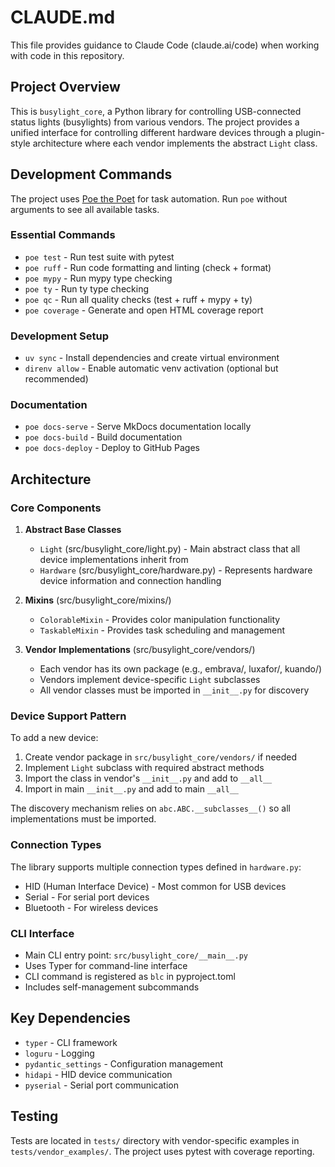 # CLAUDE.md

This file provides guidance to Claude Code (claude.ai/code) when working with code in this repository.

## Project Overview

This is `busylight_core`, a Python library for controlling USB-connected status lights (busylights) from various vendors. The project provides a unified interface for controlling different hardware devices through a plugin-style architecture where each vendor implements the abstract `Light` class.

## Development Commands

The project uses [Poe the Poet](https://poethepoet.natn.io) for task automation. Run `poe` without arguments to see all available tasks.

### Essential Commands
- `poe test` - Run test suite with pytest
- `poe ruff` - Run code formatting and linting (check + format)
- `poe mypy` - Run mypy type checking
- `poe ty` - Run ty type checking  
- `poe qc` - Run all quality checks (test + ruff + mypy + ty)
- `poe coverage` - Generate and open HTML coverage report

### Development Setup
- `uv sync` - Install dependencies and create virtual environment
- `direnv allow` - Enable automatic venv activation (optional but recommended)

### Documentation
- `poe docs-serve` - Serve MkDocs documentation locally
- `poe docs-build` - Build documentation
- `poe docs-deploy` - Deploy to GitHub Pages

## Architecture

### Core Components

1. **Abstract Base Classes**
   - `Light` (src/busylight_core/light.py) - Main abstract class that all device implementations inherit from
   - `Hardware` (src/busylight_core/hardware.py) - Represents hardware device information and connection handling

2. **Mixins** (src/busylight_core/mixins/)
   - `ColorableMixin` - Provides color manipulation functionality
   - `TaskableMixin` - Provides task scheduling and management

3. **Vendor Implementations** (src/busylight_core/vendors/)
   - Each vendor has its own package (e.g., embrava/, luxafor/, kuando/)
   - Vendors implement device-specific `Light` subclasses
   - All vendor classes must be imported in `__init__.py` for discovery

### Device Support Pattern

To add a new device:
1. Create vendor package in `src/busylight_core/vendors/` if needed
2. Implement `Light` subclass with required abstract methods
3. Import the class in vendor's `__init__.py` and add to `__all__`
4. Import in main `__init__.py` and add to main `__all__`

The discovery mechanism relies on `abc.ABC.__subclasses__()` so all implementations must be imported.

### Connection Types

The library supports multiple connection types defined in `hardware.py`:
- HID (Human Interface Device) - Most common for USB devices
- Serial - For serial port devices  
- Bluetooth - For wireless devices

### CLI Interface

- Main CLI entry point: `src/busylight_core/__main__.py`
- Uses Typer for command-line interface
- CLI command is registered as `blc` in pyproject.toml
- Includes self-management subcommands

## Key Dependencies

- `typer` - CLI framework
- `loguru` - Logging
- `pydantic_settings` - Configuration management
- `hidapi` - HID device communication
- `pyserial` - Serial port communication

## Testing

Tests are located in `tests/` directory with vendor-specific examples in `tests/vendor_examples/`. The project uses pytest with coverage reporting.